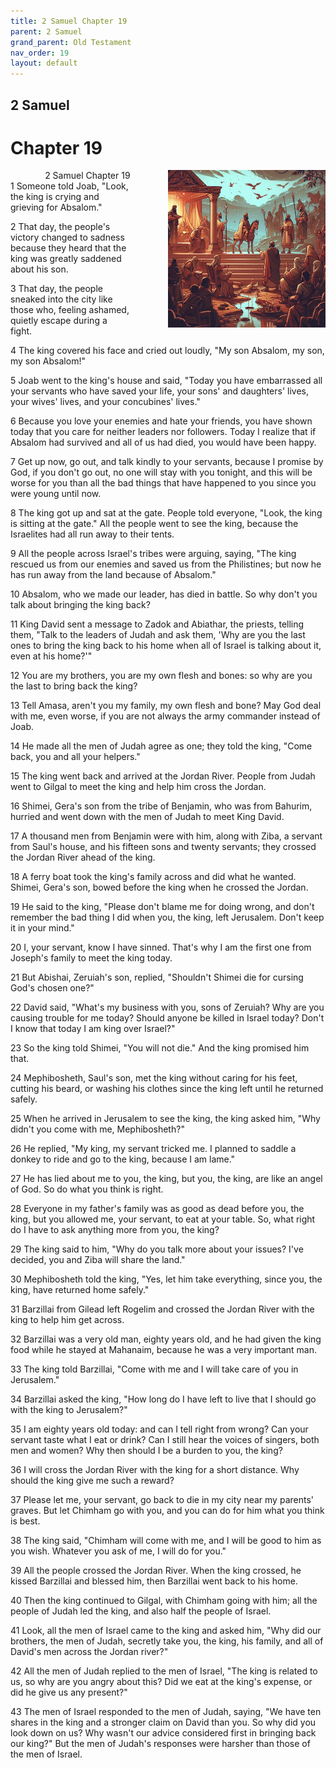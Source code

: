 ```yaml
---
title: 2 Samuel Chapter 19
parent: 2 Samuel
grand_parent: Old Testament
nav_order: 19
layout: default
---
```


## 2 Samuel

# Chapter 19

<div style="clear: both; text-align: right;">
    <div style="max-width: 50%; height: auto; float: right; margin: 0 0 10px 10px; padding-left: 10%;">
        <img src="/assets/Image/2 Samuel/500/19.jpg" alt="2 Samuel Chapter 19" class="chapter-image">
    </div>
    <figcaption style="font-size: 14px; text-align: right;">2 Samuel Chapter 19</figcaption>
</div>
1 Someone told Joab, "Look, the king is crying and grieving for Absalom."

2 That day, the people's victory changed to sadness because they heard that the king was greatly saddened about his son.

3 That day, the people sneaked into the city like those who, feeling ashamed, quietly escape during a fight.

4 The king covered his face and cried out loudly, "My son Absalom, my son, my son Absalom!"

5 Joab went to the king's house and said, "Today you have embarrassed all your servants who have saved your life, your sons' and daughters' lives, your wives' lives, and your concubines' lives."

6 Because you love your enemies and hate your friends, you have shown today that you care for neither leaders nor followers. Today I realize that if Absalom had survived and all of us had died, you would have been happy.

7 Get up now, go out, and talk kindly to your servants, because I promise by God, if you don't go out, no one will stay with you tonight, and this will be worse for you than all the bad things that have happened to you since you were young until now.

8 The king got up and sat at the gate. People told everyone, "Look, the king is sitting at the gate." All the people went to see the king, because the Israelites had all run away to their tents.

9 All the people across Israel's tribes were arguing, saying, "The king rescued us from our enemies and saved us from the Philistines; but now he has run away from the land because of Absalom."

10 Absalom, who we made our leader, has died in battle. So why don't you talk about bringing the king back?

11 King David sent a message to Zadok and Abiathar, the priests, telling them, "Talk to the leaders of Judah and ask them, 'Why are you the last ones to bring the king back to his home when all of Israel is talking about it, even at his home?'"

12 You are my brothers, you are my own flesh and bones: so why are you the last to bring back the king?

13 Tell Amasa, aren't you my family, my own flesh and bone? May God deal with me, even worse, if you are not always the army commander instead of Joab.

14 He made all the men of Judah agree as one; they told the king, "Come back, you and all your helpers."

15 The king went back and arrived at the Jordan River. People from Judah went to Gilgal to meet the king and help him cross the Jordan.

16 Shimei, Gera's son from the tribe of Benjamin, who was from Bahurim, hurried and went down with the men of Judah to meet King David.

17 A thousand men from Benjamin were with him, along with Ziba, a servant from Saul's house, and his fifteen sons and twenty servants; they crossed the Jordan River ahead of the king.

18 A ferry boat took the king's family across and did what he wanted. Shimei, Gera's son, bowed before the king when he crossed the Jordan.

19 He said to the king, "Please don't blame me for doing wrong, and don't remember the bad thing I did when you, the king, left Jerusalem. Don't keep it in your mind."

20 I, your servant, know I have sinned. That's why I am the first one from Joseph's family to meet the king today.

21 But Abishai, Zeruiah's son, replied, "Shouldn't Shimei die for cursing God's chosen one?"

22 David said, "What's my business with you, sons of Zeruiah? Why are you causing trouble for me today? Should anyone be killed in Israel today? Don't I know that today I am king over Israel?"

23 So the king told Shimei, "You will not die." And the king promised him that.

24 Mephibosheth, Saul's son, met the king without caring for his feet, cutting his beard, or washing his clothes since the king left until he returned safely.

25 When he arrived in Jerusalem to see the king, the king asked him, "Why didn't you come with me, Mephibosheth?"

26 He replied, "My king, my servant tricked me. I planned to saddle a donkey to ride and go to the king, because I am lame."

27 He has lied about me to you, the king, but you, the king, are like an angel of God. So do what you think is right.

28 Everyone in my father's family was as good as dead before you, the king, but you allowed me, your servant, to eat at your table. So, what right do I have to ask anything more from you, the king?

29 The king said to him, "Why do you talk more about your issues? I've decided, you and Ziba will share the land."

30 Mephibosheth told the king, "Yes, let him take everything, since you, the king, have returned home safely."

31 Barzillai from Gilead left Rogelim and crossed the Jordan River with the king to help him get across.

32 Barzillai was a very old man, eighty years old, and he had given the king food while he stayed at Mahanaim, because he was a very important man.

33 The king told Barzillai, "Come with me and I will take care of you in Jerusalem."

34 Barzillai asked the king, "How long do I have left to live that I should go with the king to Jerusalem?"

35 I am eighty years old today: and can I tell right from wrong? Can your servant taste what I eat or drink? Can I still hear the voices of singers, both men and women? Why then should I be a burden to you, the king?

36 I will cross the Jordan River with the king for a short distance. Why should the king give me such a reward?

37 Please let me, your servant, go back to die in my city near my parents' graves. But let Chimham go with you, and you can do for him what you think is best.

38 The king said, "Chimham will come with me, and I will be good to him as you wish. Whatever you ask of me, I will do for you."

39 All the people crossed the Jordan River. When the king crossed, he kissed Barzillai and blessed him, then Barzillai went back to his home.

40 Then the king continued to Gilgal, with Chimham going with him; all the people of Judah led the king, and also half the people of Israel.

41 Look, all the men of Israel came to the king and asked him, "Why did our brothers, the men of Judah, secretly take you, the king, his family, and all of David's men across the Jordan river?"

42 All the men of Judah replied to the men of Israel, "The king is related to us, so why are you angry about this? Did we eat at the king's expense, or did he give us any present?"

43 The men of Israel responded to the men of Judah, saying, "We have ten shares in the king and a stronger claim on David than you. So why did you look down on us? Why wasn't our advice considered first in bringing back our king?" But the men of Judah's responses were harsher than those of the men of Israel.


